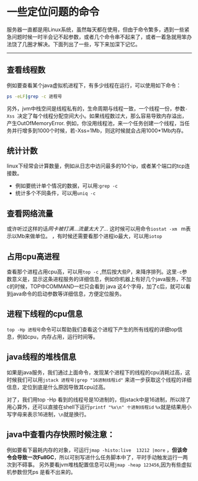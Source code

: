 # 一些定位问题的命令

服务器一直都是用Linux系统，虽然每天都在使用，但由于命令繁多，遇到一些紧急问题时候一时半会记不起参数，或者几个命令串不起来了，或者一着急就用笨办法饶了几圈才解决。下面列出了一些，写下来加深下记忆。

---
## 查看线程数
例如要查看某个java虚拟机进程下，有多少线程在运行，可以使用如下命令：
```bash
ps -eLF|grep -c 进程号
```
另外，jvm中栈空间是线程私有的，生命周期与线程一致，一个线程一份，参数`-Xss `决定了每个线程分配空间大小。如果线程数过大，那么容易导致内存溢出，产生OutOfMemoryError.  例如，你没用线程池，来一个任务创建一个线程，当任务并行增多到1000个时候，若-Xss=1Mb，则这时候就会占用1000*1Mb内存。 

## 统计计数
linux下经常会计算数量，例如从日志中访问最多的10个ip，或者某个端口的tcp连接数。

* 例如要统计单个情况的数据，可以用:`grep -c `
* 统计多个不同条件，可以用`uniq -c `

## 查看网络流量
或许听过这样的话*网卡被打满...流量太大了...*
这时候可以用命令`iostat -xm ` m表示以Mb来做单位。
，有时候还需要看那个进程io最大，可以用`iotop`

## 占用cpu高进程

查看那个进程占用cpu高，可以用`top -c` ,然后按大些P，来降序排列。这里`-c`参数意义是，显示这条进程服务的详细信息，例如你机器上有好几个java服务，不加c的时候，TOP中COMMAND一栏只会看到 java 这4个字母，加了c后，就可以看到java命令的启动参数等详细信息，方便定位服务。

## 进程下线程的cpu信息

`top -Hp 进程号`命令可以帮助我们查看这个进程下产生的所有线程的详细top信息，例如cpu，内存占用，运行时间等。

## java线程的堆栈信息
如果是java服务，我们通过上面命令，发现某个进程下的线程的cpu消耗过高，这时候我们可以用`jstack 进程号|grep "16进制线程id"` 来进一步获取这个线程的详细信息，定位到底是什么原因导致其cpu过高。

对了，我们用top -Hp 看到的线程号是10进制的，但jstack中是16进制，所以除了用心算外，还可以直接在shell下运行`printf "%x\n" 十进制线程id`  `%x`就是结果用小写字母来表示16进制，`\n`就是换行。

## java中查看内存快照时候注意：
例如要看下最耗内存的对象，可运行`jmap -histo:live  13212 |more` ，**但该命令会导致一次FullGC**，所以可别写进什么任务脚本中了，平时手动触发运行一两次到不碍事。
另外要看jvm堆栈配置信息可以用`jmap -heap 123456`,因为有些虚拟机参数但凭ps 是看不出来的。

